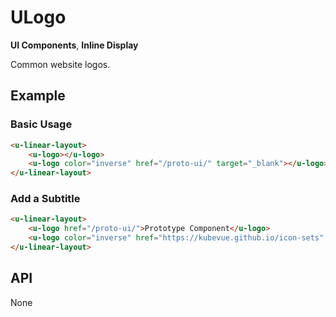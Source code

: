 <!-- This README.md is automatically generated based on api.yaml and docs/*.md for easy reference on GitHub and NPM. If you need to modify it, please view the source file -->

# ULogo

**UI Components**, **Inline Display**

Common website logos.

## Example
### Basic Usage

``` html
<u-linear-layout>
    <u-logo></u-logo>
    <u-logo color="inverse" href="/proto-ui/" target="_blank"></u-logo>
</u-linear-layout>
```

### Add a Subtitle

``` html
<u-linear-layout>
    <u-logo href="/proto-ui/">Prototype Component</u-logo>
    <u-logo color="inverse" href="https://kubevue.github.io/icon-sets" target="_blank">Icon Library</u-logo>
</u-linear-layout>
```

## API

None